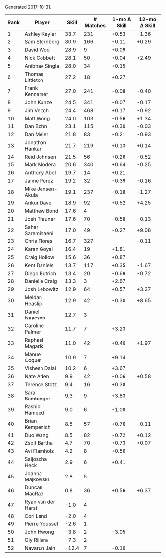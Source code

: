 Generated 2017-10-31.

| Rank | Player             | Skill | # Matches | 1-mo Δ Skill | 12-mo Δ Skill |
|------|--------------------|-------|-----------|--------------|---------------|
|    1 | Ashley Kayler      |  33.7 |       231 |        +0.53 |         -1.36 |
|    2 | Sam Sternberg      |  30.9 |       166 |        -0.11 |         +0.29 |
|    3 | David Woo          |  28.9 |         9 |        +0.09 |               |
|    4 | Nick Cobbett       |  28.1 |        50 |        +0.04 |         +2.49 |
|    5 | Anibhav Singla     |  28.0 |        34 |        +0.15 |               |
|    6 | Thomas Littleton   |  27.2 |        18 |        +0.27 |               |
|    7 | Frank Kennamer     |  27.0 |       241 |        -0.08 |         -0.40 |
|    8 | John Kunze         |  24.5 |       341 |        -0.07 |         -0.17 |
|    9 | Jim Veitch         |  24.4 |       468 |        +0.17 |         -0.92 |
|   10 | Matt Wong          |  24.0 |       103 |        -0.56 |         +1.34 |
|   11 | Dan Bohn           |  23.1 |       115 |        +0.30 |         -0.03 |
|   12 | Dan Meier          |  21.8 |        83 |        -0.21 |         -0.93 |
|   13 | Jonathan Hankar    |  21.7 |       219 |        +0.13 |         +0.14 |
|   14 | Reid Johnsen       |  21.5 |        56 |        +0.26 |         -0.52 |
|   15 | Mark Modera        |  20.6 |       340 |        +0.64 |         -0.25 |
|   16 | Anthony Abel       |  19.7 |        14 |        +0.21 |               |
|   17 | Jaime Perez        |  19.2 |        32 |        -0.39 |         -0.16 |
|   18 | Mike Jensen-Akula  |  19.1 |       237 |        -0.18 |         -1.27 |
|   19 | Ankur Dave         |  18.9 |        92 |        +0.52 |         +4.25 |
|   20 | Matthew Bond       |  17.6 |         4 |              |               |
|   21 | Josh Trauner       |  17.6 |        70 |        -0.58 |         -0.13 |
|   22 | Sahar Sareminaeni  |  17.0 |        49 |        -0.27 |         +9.08 |
|   23 | Chris Flores       |  16.7 |       327 |              |         -0.11 |
|   24 | Karan Goyal        |  16.4 |        19 |        +1.81 |               |
|   25 | Craig Hollow       |  15.6 |        36 |        +0.87 |               |
|   26 | Kent Daniels       |  13.7 |       117 |        +0.35 |         -1.67 |
|   27 | Diego Butrich      |  13.4 |        20 |        -0.69 |         -0.72 |
|   28 | Danielle Craig     |  13.3 |         3 |        +2.67 |               |
|   29 | Josh Lebowitz      |  12.9 |        64 |        +0.57 |         +3.37 |
|   30 | Meldan Heaslip     |  12.9 |        42 |        -0.30 |         +8.65 |
|   31 | Daniel Isaacson    |  12.7 |         3 |              |               |
|   32 | Caroline Palmer    |  11.7 |         7 |        +3.23 |               |
|   33 | Raphael Magarik    |  11.0 |        42 |        +0.40 |         +1.97 |
|   34 | Manuel Coquet      |  10.9 |         7 |        +9.14 |               |
|   35 | Vishesh Dalal      |  10.2 |         6 |        +3.67 |               |
|   36 | Nate Aden          |   9.9 |        42 |        -0.06 |         +0.58 |
|   37 | Terence Stotz      |   9.4 |        16 |        +0.38 |               |
|   38 | Sara Bamberger     |   9.3 |         9 |        +3.83 |               |
|   39 | Rashid Hameed      |   9.0 |         6 |        -1.08 |               |
|   40 | Brian Kempenich    |   8.5 |        57 |        +0.76 |         -0.11 |
|   41 | Duo Wang           |   8.5 |        82 |        -0.72 |         +0.12 |
|   42 | Zsolt Bartha       |   4.7 |        70 |        +0.73 |         +0.07 |
|   43 | Avi Flamholz       |   4.2 |         8 |        +0.56 |               |
|   44 | Saijoscha Heck     |   2.9 |         6 |        +0.41 |               |
|   45 | Joanna Majkowski   |   2.8 |         5 |              |               |
|   46 | Duncan MacRae      |   0.8 |        36 |        +0.56 |         +6.37 |
|   47 | Ryan van der Harst |  -1.0 |         4 |              |               |
|   48 | Cori Land          |  -2.0 |         4 |              |               |
|   49 | Pierre Youssef     |  -2.6 |         1 |              |               |
|   50 | John Hwong         |  -3.8 |         2 |        -3.05 |               |
|   51 | Oly Rillera        |  -7.3 |         2 |              |               |
|   52 | Navarun Jain       | -12.4 |         7 |        -0.10 |               |